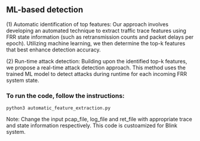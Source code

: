 ## ML-based detection

(1) Automatic identification of top features: Our approach involves developing an automated technique to extract traffic trace features using FRR state information (such as retransmission counts and packet delays per epoch). Utilizing machine learning, we then determine the top-k features that best enhance detection accuracy.

(2) Run-time attack detection: Building upon the identified top-k features, we propose a real-time attack detection approach. This method uses the trained ML model to detect attacks during runtime for each incoming FRR system state.

### To run the code, follow the instructions:

```
python3 automatic_feature_extraction.py
```

Note: Change the input pcap_file, log_file and ret_file with appropriate trace and state information respectively. This code is custoamized for Blink system.